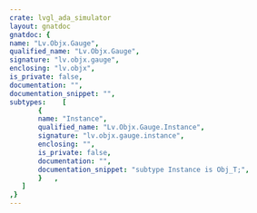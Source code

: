 ```yaml
---
crate: lvgl_ada_simulator
layout: gnatdoc
gnatdoc: {
name: "Lv.Objx.Gauge",
qualified_name: "Lv.Objx.Gauge",
signature: "lv.objx.gauge",
enclosing: "lv.objx",
is_private: false,
documentation: "",
documentation_snippet: "",
subtypes:    [
       {
       name: "Instance",
       qualified_name: "Lv.Objx.Gauge.Instance",
       signature: "lv.objx.gauge.instance",
       enclosing: "",
       is_private: false,
       documentation: "",
       documentation_snippet: "subtype Instance is Obj_T;",
       }   ,
   ]
,}
---
```

